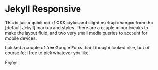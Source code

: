 # Jekyll Responsive

This is just a quick set of CSS styles and slight markup changes from the [default Jekyll] markup and styles. There are a couple minor tweaks to make the layout fluid, and two very small media queries to account for mobile devices.

I picked a couple of free Google Fonts that I thought looked nice, but of course feel free to pick whatever you like.

Enjoy!